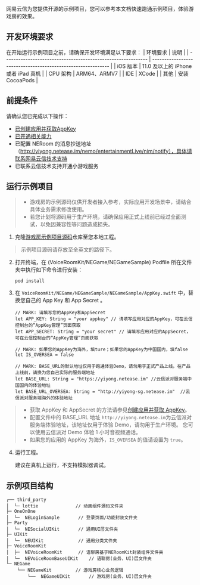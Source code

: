 网易云信为您提供开源的示例项目，您可以参考本文档快速跑通示例项目，体验游戏房的效果。

## 开发环境要求

在开始运行示例项目之前，请确保开发环境满足以下要求：
| 环境要求                                                        | 说明                                                      |
| ------------------------------------------------------------ | ------------------------------------------------------------ |
|  iOS 版本  |  11.0 及以上的 iPhone 或者 iPad 真机   |
|  CPU 架构 | ARM64、ARMV7   |
| IDE | XCode   |
| 其他 | 安装 CocoaPods  |

## 前提条件

请确认您已完成以下操作：
- [已创建应用并获取AppKey](https://doc.yunxin.163.com/console/docs/TIzMDE4NTA?platform=console)
- [已开通相关能力](https://doc.yunxin.163.com/docs/TA3ODAzNjE/zQ4MTI0Njc?platformId=50616)
- 已配置 NERoom 的消息抄送地址（http://yiyong.netease.im/nemo/entertainmentLive/nim/notify），具体请联系网易云信技术支持
- 已联系云信技术支持开通小游戏服务



## 运行示例项目

> - 游戏房的示例源码仅供开发者接入参考，实际应用开发场景中，请结合具体业务需求修改使用。
> - 若您计划将源码用于生产环境，请确保应用正式上线前已经过全面测试，以免因兼容性等问题造成损失。


  
1. 克隆[游戏房示例项目源码](https://github.com/netease-kit/NEGameRoom/tree/master/iOS)仓库至您本地工程。

>  示例项目源码请存放至全英文的路径下。

2. 打开终端，在 (VoiceRoomKit/NEGame/NEGameSample) Podfile 所在文件夹中执行如下命令进行安装：

    ```
    pod install 
    ```

3. 在 `VoiceRoomKit/NEGame/NEGameSample/NEGameSample/AppKey.swift` 中，替换您自己的 App Key 和 App Secret 。 
   

    ```
    // MARK: 请填写您的AppKey和AppSecret
    let APP_KEY: String = "your appkey" // 请填写应用对应的AppKey，可在云信控制台的“AppKey管理”页面获取
    let APP_SECRET: String = "your secret" // 请填写应用对应的AppSecret，可在云信控制台的“AppKey管理”页面获取

    // MARK: 如果您的AppKey为海外，填ture；如果您的AppKey为中国国内，填false
    let IS_OVERSEA = false

    // MARK: BASE_URL的默认地址仅用于跑通体验Demo，请勿用于正式产品上线。在产品上线前，请换为您自己实际的服务端地址
    let BASE_URL: String = "https://yiyong.netease.im" //云信派对服务端中国国内的体验地址
    let BASE_URL_OVERSEA: String = "http://yiyong-sg.netease.im"  //云信派对服务端海外的体验地址

    ```

> - 获取 AppKey 和 AppSecret 的方法请参见<a href="https://doc.yunxin.163.com/console/docs/TIzMDE4NTA?platform=console#获取-appkey" target="_blank">创建应用并获取 AppKey</a>。
> - 配置文件中的 BASE_URL 地址 `http://yiyong.netease.im`为云信派对服务端体验地址，该地址仅用于体验 Demo，请勿用于生产环境。 您可以使用云信派对 Demo 体验 1 小时音视频通话。
> - 如果您的应用的 AppKey 为海外，`IS_OVERSEA` 的值请设置为 `true`。


  

4. 运行工程。

    建议在真机上运行，不支持模拟器调试。





## 示例项目结构

```
┌── third_party
│  └─ lottie              // 动画组件源码文件夹
├─ OneOnOne
│  └─  NELoginSample       // 登录页面/功能封装文件夹  
├─ Party
│  └─  NESocialUIKit       // 通用UI层文件夹
├─ UIKit
│  └─  NEUIKit             // 通用分类文件夹
├─ VoiceRoomKit
│  ├─  NEVoiceRoomKit      // 语聊房基于NERoomKit封装组件文件夹
│  └─  NEVoiceRoomBaseUIKit    // 语聊房(业务，UI)层文件夹  
└─ NEGame
    └── NEGameKit         // 游戏房核心业务逻辑
        └──  NEGameUIKit       // 游戏房(业务，UI)层文件夹   
        
```
